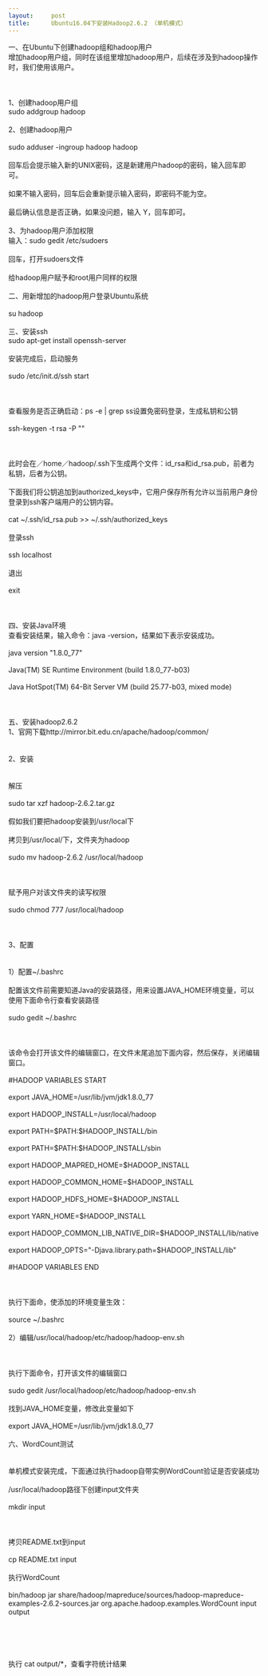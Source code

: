 ```yaml
---
layout:     post
title:      Ubuntu16.04下安装Hadoop2.6.2 （单机模式）
---
```

<div id="article_content" class="article_content clearfix csdn-tracking-statistics" data-pid="blog" data-mod="popu_307" data-dsm="post">
								            <link rel="stylesheet" href="https://csdnimg.cn/release/phoenix/template/css/ck_htmledit_views-f76675cdea.css">
						<div class="htmledit_views" id="content_views">
                一、在Ubuntu下创建hadoop组和hadoop用户<br>    增加hadoop用户组，同时在该组里增加hadoop用户，后续在涉及到hadoop操作时，我们使用该用户。<br><br><br><br>1、创建hadoop用户组<br>    sudo addgroup hadoop <br><br> 2、创建hadoop用户    <br><br>    sudo adduser -ingroup hadoop hadoop<br><br>    回车后会提示输入新的UNIX密码，这是新建用户hadoop的密码，输入回车即可。<br><br>    如果不输入密码，回车后会重新提示输入密码，即密码不能为空。<br><br>    最后确认信息是否正确，如果没问题，输入 Y，回车即可。  <br><br> 3、为hadoop用户添加权限 <br>     输入：sudo gedit /etc/sudoers<br><br>     回车，打开sudoers文件<br><br>     给hadoop用户赋予和root用户同样的权限<br><br>二、用新增加的hadoop用户登录Ubuntu系统<br><br>       su hadoop<br><br>三、安装ssh<br>sudo apt-get install openssh-server<br><br> 安装完成后，启动服务<br><br>sudo /etc/init.d/ssh start<br><br><br><br>查看服务是否正确启动：ps -e | grep ss设置免密码登录，生成私钥和公钥<br><br>ssh-keygen -t rsa -P ""<br><br><br><br>此时会在／home／hadoop/.ssh下生成两个文件：id_rsa和id_rsa.pub，前者为私钥，后者为公钥。<br><br>下面我们将公钥追加到authorized_keys中，它用户保存所有允许以当前用户身份登录到ssh客户端用户的公钥内容。<br><br>cat ~/.ssh/id_rsa.pub &gt;&gt; ~/.ssh/authorized_keys<br><br>登录ssh<br><br>ssh localhost<br><br>退出<br><br>exit<br><br><br><br>四、安装Java环境 <br>     查看安装结果，输入命令：java -version，结果如下表示安装成功。<br><br>     java version "1.8.0_77"<br><br>    Java(TM) SE Runtime Environment (build 1.8.0_77-b03)<br><br>    Java HotSpot(TM) 64-Bit Server VM (build 25.77-b03, mixed mode)<br><br><br><br>五、安装hadoop2.6.2<br>    1、官网下载http://mirror.bit.edu.cn/apache/hadoop/common/<br><br><br>    2、安装<br><br><br>        解压<br><br>        sudo tar xzf hadoop-2.6.2.tar.gz        <br><br>        假如我们要把hadoop安装到/usr/local下<br><br>        拷贝到/usr/local/下，文件夹为hadoop<br><br>        sudo mv hadoop-2.6.2 /usr/local/hadoop           <br><br><br><br>赋予用户对该文件夹的读写权限<br><br>        sudo chmod 777 /usr/local/hadoop<br><br><br><br>3、配置<br><br><br>        1）配置~/.bashrc    <br><br>配置该文件前需要知道Java的安装路径，用来设置JAVA_HOME环境变量，可以使用下面命令行查看安装路径<br><br>    sudo gedit ~/.bashrc<br><br><br><br>    该命令会打开该文件的编辑窗口，在文件末尾追加下面内容，然后保存，关闭编辑窗口。<br><br>#HADOOP VARIABLES START<br><br>export JAVA_HOME=/usr/lib/jvm/jdk1.8.0_77<br><br>export HADOOP_INSTALL=/usr/local/hadoop<br><br>export PATH=$PATH:$HADOOP_INSTALL/bin<br><br>export PATH=$PATH:$HADOOP_INSTALL/sbin<br><br>export HADOOP_MAPRED_HOME=$HADOOP_INSTALL<br><br>export HADOOP_COMMON_HOME=$HADOOP_INSTALL<br><br>export HADOOP_HDFS_HOME=$HADOOP_INSTALL<br><br>export YARN_HOME=$HADOOP_INSTALL<br><br>export HADOOP_COMMON_LIB_NATIVE_DIR=$HADOOP_INSTALL/lib/native<br><br>export HADOOP_OPTS="-Djava.library.path=$HADOOP_INSTALL/lib"<br><br>#HADOOP VARIABLES END<br><br><br><br>执行下面命，使添加的环境变量生效：<br><br>        source ~/.bashrc<br><br>2）编辑/usr/local/hadoop/etc/hadoop/hadoop-env.sh<br><br><br><br>        执行下面命令，打开该文件的编辑窗口<br><br>        sudo gedit /usr/local/hadoop/etc/hadoop/hadoop-env.sh<br><br>找到JAVA_HOME变量，修改此变量如下<br><br>        export JAVA_HOME=/usr/lib/jvm/jdk1.8.0_77<br><br>六、WordCount测试<br><br><br>单机模式安装完成，下面通过执行hadoop自带实例WordCount验证是否安装成功<br><br>    /usr/local/hadoop路径下创建input文件夹    <br><br>mkdir input<br><br><br><br>    拷贝README.txt到input    <br><br>cp README.txt input<br><br>    执行WordCount<br><br>    bin/hadoop jar share/hadoop/mapreduce/sources/hadoop-mapreduce-examples-2.6.2-sources.jar org.apache.hadoop.examples.WordCount input output  <br><br><br><br><br><br>执行 cat output/*，查看字符统计结果            </div>
                </div>